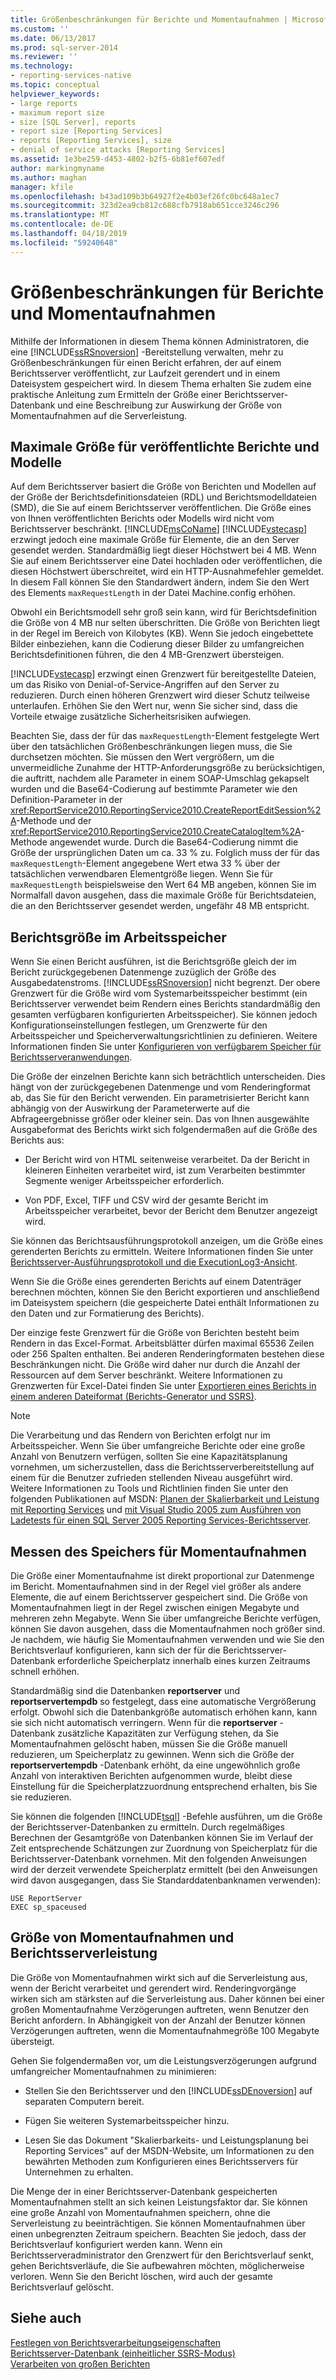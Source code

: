 ```yaml
---
title: Größenbeschränkungen für Berichte und Momentaufnahmen | Microsoft-Dokumentation
ms.custom: ''
ms.date: 06/13/2017
ms.prod: sql-server-2014
ms.reviewer: ''
ms.technology:
- reporting-services-native
ms.topic: conceptual
helpviewer_keywords:
- large reports
- maximum report size
- size [SQL Server], reports
- report size [Reporting Services]
- reports [Reporting Services], size
- denial of service attacks [Reporting Services]
ms.assetid: 1e3be259-d453-4802-b2f5-6b81ef607edf
author: markingmyname
ms.author: maghan
manager: kfile
ms.openlocfilehash: b43ad109b3b64927f2e4b03ef26fc0bc648a1ec7
ms.sourcegitcommit: 323d2ea9cb812c688cfb7918ab651cce3246c296
ms.translationtype: MT
ms.contentlocale: de-DE
ms.lasthandoff: 04/18/2019
ms.locfileid: "59240648"
---
```

# <a name="report-and-snapshot-size-limits"></a>Größenbeschränkungen für Berichte und Momentaufnahmen
  Mithilfe der Informationen in diesem Thema können Administratoren, die eine [!INCLUDE[ssRSnoversion](../../includes/ssrsnoversion-md.md)] -Bereitstellung verwalten, mehr zu Größenbeschränkungen für einen Bericht erfahren, der auf einem Berichtsserver veröffentlicht, zur Laufzeit gerendert und in einem Dateisystem gespeichert wird. In diesem Thema erhalten Sie zudem eine praktische Anleitung zum Ermitteln der Größe einer Berichtsserver-Datenbank und eine Beschreibung zur Auswirkung der Größe von Momentaufnahmen auf die Serverleistung.  
  
## <a name="maximum-size-for-published-reports-and-models"></a>Maximale Größe für veröffentlichte Berichte und Modelle  
 Auf dem Berichtsserver basiert die Größe von Berichten und Modellen auf der Größe der Berichtsdefinitionsdateien (RDL) und Berichtsmodelldateien (SMD), die Sie auf einem Berichtsserver veröffentlichen. Die Größe eines von Ihnen veröffentlichten Berichts oder Modells wird nicht vom Berichtsserver beschränkt.  [!INCLUDE[msCoName](../../includes/msconame-md.md)] [!INCLUDE[vstecasp](../../includes/vstecasp-md.md)] erzwingt jedoch eine maximale Größe für Elemente, die an den Server gesendet werden. Standardmäßig liegt dieser Höchstwert bei 4 MB. Wenn Sie auf einem Berichtsserver eine Datei hochladen oder veröffentlichen, die diesen Höchstwert überschreitet, wird ein HTTP-Ausnahmefehler gemeldet. In diesem Fall können Sie den Standardwert ändern, indem Sie den Wert des Elements `maxRequestLength` in der Datei Machine.config erhöhen.  
  
 Obwohl ein Berichtsmodell sehr groß sein kann, wird für Berichtsdefinition die Größe von 4 MB nur selten überschritten. Die Größe von Berichten liegt in der Regel im Bereich von Kilobytes (KB). Wenn Sie jedoch eingebettete Bilder einbeziehen, kann die Codierung dieser Bilder zu umfangreichen Berichtsdefinitionen führen, die den 4 MB-Grenzwert übersteigen.  
  
 [!INCLUDE[vstecasp](../../includes/vstecasp-md.md)] erzwingt einen Grenzwert für bereitgestellte Dateien, um das Risiko von Denial-of-Service-Angriffen auf den Server zu reduzieren. Durch einen höheren Grenzwert wird dieser Schutz teilweise unterlaufen. Erhöhen Sie den Wert nur, wenn Sie sicher sind, dass die Vorteile etwaige zusätzliche Sicherheitsrisiken aufwiegen.  
  
 Beachten Sie, dass der für das `maxRequestLength`-Element festgelegte Wert über den tatsächlichen Größenbeschränkungen liegen muss, die Sie durchsetzen möchten. Sie müssen den Wert vergrößern, um die unvermeidliche Zunahme der HTTP-Anforderungsgröße zu berücksichtigen, die auftritt, nachdem alle Parameter in einem SOAP-Umschlag gekapselt wurden und die Base64-Codierung auf bestimmte Parameter wie den Definition-Parameter in der <xref:ReportService2010.ReportingService2010.CreateReportEditSession%2A>-Methode und der <xref:ReportService2010.ReportingService2010.CreateCatalogItem%2A>-Methode angewendet wurde. Durch die Base64-Codierung nimmt die Größe der ursprünglichen Daten um ca. 33 % zu. Folglich muss der für das `maxRequestLength`-Element angegebene Wert etwa 33 % über der tatsächlichen verwendbaren Elementgröße liegen. Wenn Sie für `maxRequestLength` beispielsweise den Wert 64 MB angeben, können Sie im Normalfall davon ausgehen, dass die maximale Größe für Berichtsdateien, die an den Berichtsserver gesendet werden, ungefähr 48 MB entspricht.  
  
## <a name="report-size-in-memory"></a>Berichtsgröße im Arbeitsspeicher  
 Wenn Sie einen Bericht ausführen, ist die Berichtsgröße gleich der im Bericht zurückgegebenen Datenmenge zuzüglich der Größe des Ausgabedatenstroms. [!INCLUDE[ssRSnoversion](../../includes/ssrsnoversion-md.md)] nicht begrenzt. Der obere Grenzwert für die Größe wird vom Systemarbeitsspeicher bestimmt (ein Berichtsserver verwendet beim Rendern eines Berichts standardmäßig den gesamten verfügbaren konfigurierten Arbeitsspeicher). Sie können jedoch Konfigurationseinstellungen festlegen, um Grenzwerte für den Arbeitsspeicher und Speicherverwaltungsrichtlinien zu definieren. Weitere Informationen finden Sie unter [Konfigurieren von verfügbarem Speicher für Berichtsserveranwendungen](../report-server/configure-available-memory-for-report-server-applications.md).  
  
 Die Größe der einzelnen Berichte kann sich beträchtlich unterscheiden. Dies hängt von der zurückgegebenen Datenmenge und vom Renderingformat ab, das Sie für den Bericht verwenden. Ein parametrisierter Bericht kann abhängig von der Auswirkung der Parameterwerte auf die Abfrageergebnisse größer oder kleiner sein. Das von Ihnen ausgewählte Ausgabeformat des Berichts wirkt sich folgendermaßen auf die Größe des Berichts aus:  
  
-   Der Bericht wird von HTML seitenweise verarbeitet. Da der Bericht in kleineren Einheiten verarbeitet wird, ist zum Verarbeiten bestimmter Segmente weniger Arbeitsspeicher erforderlich.  
  
-   Von PDF, Excel, TIFF und CSV wird der gesamte Bericht im Arbeitsspeicher verarbeitet, bevor der Bericht dem Benutzer angezeigt wird.  
  
 Sie können das Berichtsausführungsprotokoll anzeigen, um die Größe eines gerenderten Berichts zu ermitteln. Weitere Informationen finden Sie unter [Berichtsserver-Ausführungsprotokoll und die ExecutionLog3-Ansicht](report-server-executionlog-and-the-executionlog3-view.md).  
  
 Wenn Sie die Größe eines gerenderten Berichts auf einem Datenträger berechnen möchten, können Sie den Bericht exportieren und anschließend im Dateisystem speichern (die gespeicherte Datei enthält Informationen zu den Daten und zur Formatierung des Berichts).  
  
 Der einzige feste Grenzwert für die Größe von Berichten besteht beim Rendern in das Excel-Format. Arbeitsblätter dürfen maximal 65536 Zeilen oder 256 Spalten enthalten. Bei anderen Renderingformaten bestehen diese Beschränkungen nicht. Die Größe wird daher nur durch die Anzahl der Ressourcen auf dem Server beschränkt. Weitere Informationen zu Grenzwerten für Excel-Datei finden Sie unter [Exportieren eines Berichts in einem anderen Dateiformat &#40;Berichts-Generator und SSRS&#41;](../export-a-report-as-another-file-type-report-builder-and-ssrs.md).  
  
> [!NOTE]  
>  Die Verarbeitung und das Rendern von Berichten erfolgt nur im Arbeitsspeicher. Wenn Sie über umfangreiche Berichte oder eine große Anzahl von Benutzern verfügen, sollten Sie eine Kapazitätsplanung vornehmen, um sicherzustellen, dass die Berichtsserverbereitstellung auf einem für die Benutzer zufrieden stellenden Niveau ausgeführt wird. Weitere Informationen zu Tools und Richtlinien finden Sie unter den folgenden Publikationen auf MSDN: [Planen der Skalierbarkeit und Leistung mit Reporting Services](http://spmarchitecture.com/ssrs-architecture/planning-for-scalability-and-performance-reporting-services-70744/) und [mit Visual Studio 2005 zum Ausführen von Ladetests für einen SQL Server 2005 Reporting Services-Berichtsserver](https://go.microsoft.com/fwlink/?LinkID=77519).  
  
## <a name="measuring-snapshot-storage"></a>Messen des Speichers für Momentaufnahmen  
 Die Größe einer Momentaufnahme ist direkt proportional zur Datenmenge im Bericht. Momentaufnahmen sind in der Regel viel größer als andere Elemente, die auf einem Berichtsserver gespeichert sind. Die Größe von Momentaufnahmen liegt in der Regel zwischen einigen Megabyte und mehreren zehn Megabyte. Wenn Sie über umfangreiche Berichte verfügen, können Sie davon ausgehen, dass die Momentaufnahmen noch größer sind. Je nachdem, wie häufig Sie Momentaufnahmen verwenden und wie Sie den Berichtsverlauf konfigurieren, kann sich der für die Berichtsserver-Datenbank erforderliche Speicherplatz innerhalb eines kurzen Zeitraums schnell erhöhen.  
  
 Standardmäßig sind die Datenbanken **reportserver** und **reportservertempdb** so festgelegt, dass eine automatische Vergrößerung erfolgt. Obwohl sich die Datenbankgröße automatisch erhöhen kann, kann sie sich nicht automatisch verringern. Wenn für die **reportserver** -Datenbank zusätzliche Kapazitäten zur Verfügung stehen, da Sie Momentaufnahmen gelöscht haben, müssen Sie die Größe manuell reduzieren, um Speicherplatz zu gewinnen. Wenn sich die Größe der **reportservertempdb** -Datenbank erhöht, da eine ungewöhnlich große Anzahl von interaktiven Berichten aufgenommen wurde, bleibt diese Einstellung für die Speicherplatzzuordnung entsprechend erhalten, bis Sie sie reduzieren.  
  
 Sie können die folgenden [!INCLUDE[tsql](../../includes/tsql-md.md)] -Befehle ausführen, um die Größe der Berichtsserver-Datenbanken zu ermitteln. Durch regelmäßiges Berechnen der Gesamtgröße von Datenbanken können Sie im Verlauf der Zeit entsprechende Schätzungen zur Zuordnung von Speicherplatz für die Berichtsserver-Datenbank vornehmen. Mit den folgenden Anweisungen wird der derzeit verwendete Speicherplatz ermittelt (bei den Anweisungen wird davon ausgegangen, dass Sie Standarddatenbanknamen verwenden):  
  
```  
USE ReportServer  
EXEC sp_spaceused  
```  
  
## <a name="snapshot-size-and-report-server-performance"></a>Größe von Momentaufnahmen und Berichtsserverleistung  
 Die Größe von Momentaufnahmen wirkt sich auf die Serverleistung aus, wenn der Bericht verarbeitet und gerendert wird. Renderingvorgänge wirken sich am stärksten auf die Serverleistung aus. Daher können bei einer großen Momentaufnahme Verzögerungen auftreten, wenn Benutzer den Bericht anfordern. In Abhängigkeit von der Anzahl der Benutzer können Verzögerungen auftreten, wenn die Momentaufnahmegröße 100 Megabyte übersteigt.  
  
 Gehen Sie folgendermaßen vor, um die Leistungsverzögerungen aufgrund umfangreicher Momentaufnahmen zu minimieren:  
  
-   Stellen Sie den Berichtsserver und den [!INCLUDE[ssDEnoversion](../../includes/ssdenoversion-md.md)] auf separaten Computern bereit.  
  
-   Fügen Sie weiteren Systemarbeitsspeicher hinzu.  
  
-   Lesen Sie das Dokument "Skalierbarkeits- und Leistungsplanung bei Reporting Services" auf der MSDN-Website, um Informationen zu den bewährten Methoden zum Konfigurieren eines Berichtsservers für Unternehmen zu erhalten.  
  
 Die Menge der in einer Berichtsserver-Datenbank gespeicherten Momentaufnahmen stellt an sich keinen Leistungsfaktor dar. Sie können eine große Anzahl von Momentaufnahmen speichern, ohne die Serverleistung zu beeinträchtigen. Sie können Momentaufnahmen über einen unbegrenzten Zeitraum speichern. Beachten Sie jedoch, dass der Berichtsverlauf konfiguriert werden kann. Wenn ein Berichtsserveradministrator den Grenzwert für den Berichtsverlauf senkt, gehen Berichtsverläufe, die Sie aufbewahren möchten, möglicherweise verloren. Wenn Sie den Bericht löschen, wird auch der gesamte Berichtsverlauf gelöscht.  
  
## <a name="see-also"></a>Siehe auch  
 [Festlegen von Berichtsverarbeitungseigenschaften](set-report-processing-properties.md)   
 [Berichtsserver-Datenbank &#40;einheitlicher SSRS-Modus&#41;](report-server-database-ssrs-native-mode.md)   
 [Verarbeiten von großen Berichten](process-large-reports.md)  
  
  
